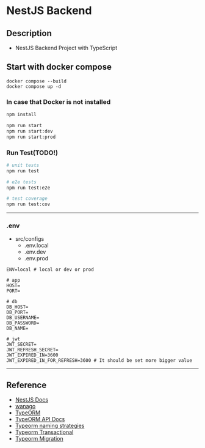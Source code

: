 # NestJS Backend

## Description

- NestJS Backend Project with TypeScript

## Start with docker compose

```shell
docker compose --build
docker compose up -d
```

### In case that Docker is not installed

```bash
npm install

npm run start
npm run start:dev
npm run start:prod
```

### Run Test(TODO!)

```bash
# unit tests
npm run test

# e2e tests
npm run test:e2e

# test coverage
npm run test:cov
```

---

### .env

- src/configs
  - .env.local
  - .env.dev
  - .env.prod

```plain
ENV=local # local or dev or prod

# app
HOST=
PORT=

# db
DB_HOST=
DB_PORT=
DB_USERNAME=
DB_PASSWORD=
DB_NAME=

# jwt
JWT_SECRET=
JWT_REFRESH_SECRET=
JWT_EXPIRED_IN=3600
JWT_EXPIRED_IN_FOR_REFRESH=3600 # It should be set more bigger value
```

---

## Reference

- [NestJS Docs](https://docs.nestjs.com/)
- [wanago](https://wanago.io/)
- [TypeORM](https://typeorm.io/)
- [TypeORM API Docs](https://orkhan.gitbook.io/typeorm/docs/repository-api)
- [Typeorm naming strategies](https://www.npmjs.com/package/typeorm-naming-strategies)
- [Typeorm Transactional](https://www.npmjs.com/package/typeorm-transactional)
- [Typeorm Migration](https://whyhard.tistory.com/59)
